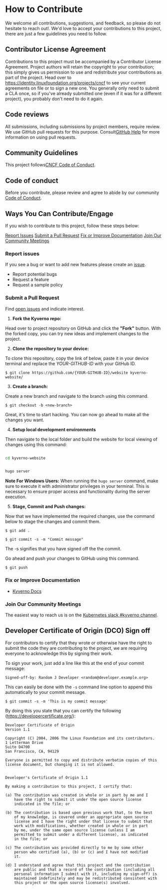 # How to Contribute

We welcome all contributions, suggestions, and feedback, so please do not hesitate to reach out!.
We'd love to accept your contributions to this project, there are just a few guidelines you need to follow.

## Contributor License Agreement

Contributions to this project must be accompanied by a Contributor License
Agreement. Project authors will retain the copyright to your contribution;
this simply gives us permission to use and redistribute your contributions as
part of the project. Head over to <https://identity.linuxfoundation.org/projects/cncf> to see your current agreements on file or to sign a new one.
You generally only need to submit a CLA once, so if you've already submitted one
(even if it was for a different project), you probably don't need to do it
again.

## Code reviews

All submissions, including submissions by project members, require review. We use GitHub pull requests for this purpose. Consult[GitHub Help](https://help.github.com/articles/about-pull-requests/) for more information on using pull requests.

## Community Guidelines

This project follows[CNCF Code of Conduct](https://github.com/cncf/foundation/blob/master/code-of-conduct.md).

## Code of conduct

Before you contribute, please review and agree to abide by our community [Code of Conduct](/CODE_OF_CONDUCT.md).

## Ways You Can Contribute/Engage

If you wish to contribute to this project, follow these steps below:

[Report Issues](https://github.com/kyverno/website/blob/main/CONTRIBUTING.md#report-issues)
[Submit a Pull Request](https://github.com/kyverno/website/blob/main/CONTRIBUTING.md#submit-pull-requests)
[Fix or Improve Documentation](https://github.com/kyverno/website/blob/main/CONTRIBUTING.md#fix-or-improve-documentation)
[Join Our Community Meetings](https://github.com/kyverno/website/blob/main/CONTRIBUTING.md#join-our-community-meetings)

### Report issues

If you see a bug or want to add new features please create an [issue](https://github.com/kyverno/kyverno/issues/new/choose).

- Report potential bugs
- Request a feature
- Request a sample policy

### Submit a Pull Request

Find [open issues](https://github.com/kyverno/kyverno/issues?q=is%3Aissue+is%3Aopen+label%3A%22good+first+issue%22) and indicate interest.

1.  **Fork the Kyverno repo:**

Head over to project repository on GitHub and click the **"Fork"** button. With the forked copy, you can try new ideas and implement changes to the project.

2.  **Clone the repository to your device:**

To clone this repository, copy the link of below, paste it in your device terminal and replace the _YOUR-GITHUB-ID_ with your GitHub ID.

```
$ git clone https://github.com/{YOUR-GITHUB-ID}/website kyverno-website/

```

3. **Create a branch:**

Create a new branch and navigate to the branch using this command.

```
$ git checkout -b <new-branch>
```

Great, it's time to start hacking. You can now go ahead to make all the changes you want.

4.  **Setup local development environments**

Then navigate to the local folder and build the website for local viewing of changes using this command:

```sh

cd kyverno-website


hugo server 

```
**Note For Windows Users:** When running the `hugo server` command, make sure to execute it with administrator privileges in your terminal. This is necessary to ensure proper access and functionality during the server execution.

5.  **Stage, Commit and Push changes:**

Now that we have implemented the required changes, use the command below to stage the changes and commit them.

```
$ git add .
```

```
$ git commit -s -m "Commit message"
```

The -s signifies that you have signed off the the commit.

Go ahead and push your changes to GitHub using this command.

```
$ git push
```

### Fix or Improve Documentation

- [Kyverno Docs](https://github.com/kyverno/website)

### Join Our Community Meetings

The easiest way to reach us is on the [Kubernetes slack #kyverno channel](https://slack.k8s.io/#kyverno).

## Developer Certificate of Origin (DCO) Sign off

For contributors to certify that they wrote or otherwise have the right to submit the code they are contributing to the project, we are requiring everyone to acknowledge this by signing their work.

To sign your work, just add a line like this at the end of your commit message:

```
Signed-off-by: Random J Developer <random@developer.example.org>
```

This can easily be done with the `-s` command line option to append this automatically to your commit message.

```
$ git commit -s -m 'This is my commit message'
```

By doing this you state that you can certify the following (https://developercertificate.org/):

```
Developer Certificate of Origin
Version 1.1

Copyright (C) 2004, 2006 The Linux Foundation and its contributors.
1 Letterman Drive
Suite D4700
San Francisco, CA, 94129

Everyone is permitted to copy and distribute verbatim copies of this
license document, but changing it is not allowed.


Developer's Certificate of Origin 1.1

By making a contribution to this project, I certify that:

(a) The contribution was created in whole or in part by me and I
    have the right to submit it under the open source license
    indicated in the file; or

(b) The contribution is based upon previous work that, to the best
    of my knowledge, is covered under an appropriate open source
    license and I have the right under that license to submit that
    work with modifications, whether created in whole or in part
    by me, under the same open source license (unless I am
    permitted to submit under a different license), as indicated
    in the file; or

(c) The contribution was provided directly to me by some other
    person who certified (a), (b) or (c) and I have not modified
    it.

(d) I understand and agree that this project and the contribution
    are public and that a record of the contribution (including all
    personal information I submit with it, including my sign-off) is
    maintained indefinitely and may be redistributed consistent with
    this project or the open source license(s) involved.
```
